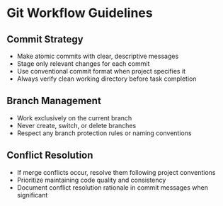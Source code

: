 # Git Workflow Guidelines

## Commit Strategy
- Make atomic commits with clear, descriptive messages
- Stage only relevant changes for each commit
- Use conventional commit format when project specifies it
- Always verify clean working directory before task completion

## Branch Management
- Work exclusively on the current branch
- Never create, switch, or delete branches
- Respect any branch protection rules or naming conventions

## Conflict Resolution
- If merge conflicts occur, resolve them following project conventions
- Prioritize maintaining code quality and consistency
- Document conflict resolution rationale in commit messages when significant
